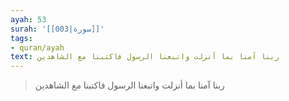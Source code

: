 ```yaml
---
ayah: 53
surah: '[[003|سورة]]'
tags:
- quran/ayah
text: ربنا آمنا بما أنزلت واتبعنا الرسول فاكتبنا مع الشاهدين
---
```

> ربنا آمنا بما أنزلت واتبعنا الرسول فاكتبنا مع الشاهدين
